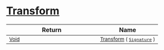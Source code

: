 # [Transform](./NormalizeRotation-100663779.md)


| Return | Name | 
| --- | --- | 
| <sub>[Void](https://docs.microsoft.com/en-us/dotnet/api/System.Void)</sub><img width=200/>| <sub>[Transform](./NormalizeRotation-100663779.md) ( [`Signature`](./../../../../Signature.md) )</sub>| <br>


